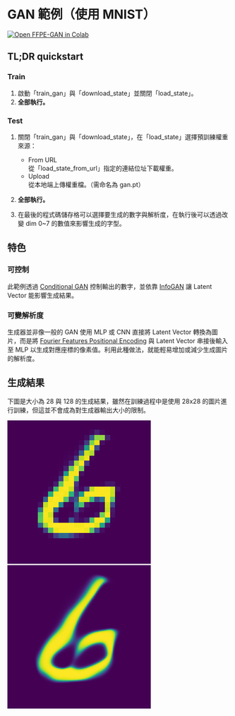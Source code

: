 # GAN 範例（使用 MNIST）

[![Open FFPE-GAN in Colab](https://colab.research.google.com/assets/colab-badge.svg)](https://colab.research.google.com/github/toonnyy8/toy/blob/main/dl/gan/gan.ipynb)

## TL;DR quickstart

### Train

1. 啟動「train_gan」與「download_state」並關閉「load_state」。
2. **全部執行。**

### Test

1. 關閉「train_gan」與「download_state」，在「load_state」選擇預訓練權重來源：

    - From URL  
       從「load_state_from_url」指定的連結位址下載權重。
    - Upload  
       從本地端上傳權重檔。（需命名為 gan.pt）

2. **全部執行。**
3. 在最後的程式碼儲存格可以選擇要生成的數字與解析度，在執行後可以透過改變 dim 0~7 的數值來影響生成的字型。

## 特色

### 可控制

此範例透過 [Conditional GAN](https://arxiv.org/abs/1411.1784) 控制輸出的數字，並依靠 [InfoGAN](https://arxiv.org/abs/1606.03657) 讓 Latent Vector 能影響生成結果。

### 可變解析度

生成器並非像一般的 GAN 使用 MLP 或 CNN 直接將 Latent Vector 轉換為圖片，而是將 [Fourier Features Positional Encoding](https://bmild.github.io/fourfeat/index.html) 與 Latent Vector 串接後輸入至 MLP 以生成對應座標的像素值。利用此種做法，就能輕易增加或減少生成圖片的解析度。

## 生成結果

下圖是大小為 28 與 128 的生成結果，雖然在訓練過程中是使用 28x28 的圖片進行訓練，但這並不會成為對生成器輸出大小的限制。

![Six, size=28](./img/six_28.png "Six, size=28")
![Six, size=128](./img/six_128.png "Six, size=128")
